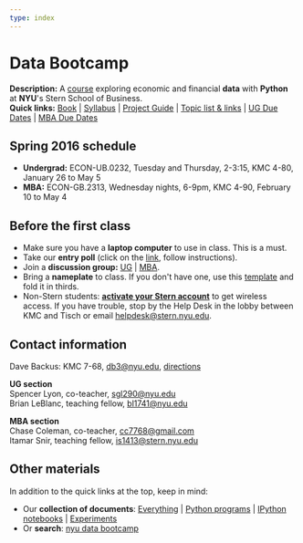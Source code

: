```yaml
---
type: index
---
```


# Data Bootcamp

**Description:** A [course](http://databootcamp.nyuecon.com/bootcamp_faq/) exploring economic and financial **data** with **Python** at **NYU**'s Stern School of Business.     
**Quick links:**  [Book](https://www.gitbook.com/book/davebackus/test/details) | [Syllabus](https://github.com/DaveBackus/Data_Bootcamp/blob/master/Documents/bootcamp_syllabus.pdf) | [Project Guide](https://github.com/DaveBackus/Data_Bootcamp/blob/master/Documents/bootcamp_project.pdf) | [Topic list & links](/bootcamp_outline) | [UG Due Dates](/bootcamp_duedates_ug) | [MBA Due Dates](/bootcamp_duedates_mba)     


## Spring 2016 schedule 

* **Undergrad:**  ECON-UB.0232, Tuesday and Thursday, 2-3:15, KMC 4-80, January 26 to May 5
* **MBA:**  ECON-GB.2313, Wednesday nights, 6-9pm, KMC 4-90, February 10 to May 4


## Before the first class 

* Make sure you have a **laptop computer** to use in class.  This is a must.  
* Take our **entry poll** (click on the [link](https://docs.google.com/forms/d/1N7ugrqIQNHm_e1BLVAtaRMnC8SmSiTDMoYBy_0FYZic/viewform), follow instructions).  
* Join a **discussion group:** [UG](https://groups.google.com/forum/#!forum/nyu_data_bootcamp_ug) | [MBA](https://groups.google.com/forum/#!forum/nyu_data_bootcamp_mba).
* Bring a **nameplate** to class.  If you don't have one, use this [template](https://docs.google.com/document/d/18mDKqDO-48wbwYfFEGD0BAYJRsshRRRxR9IEKhekTWM/edit?usp=sharing) and fold it in thirds. 
* Non-Stern students:  **[activate your Stern account](https://w3.stern.nyu.edu/start/home)** to get wireless access.  If you have trouble, stop by the Help Desk in the lobby between KMC and Tisch or email [helpdesk@stern.nyu.edu](mailto:helpdesk@stern.nyu.edu).  


## Contact information

Dave Backus:  KMC 7-68, [db3@nyu.edu](mailto:db3@nyu.edu), [directions](http://pages.stern.nyu.edu/~dbackus/)

**UG section** <br> Spencer Lyon, co-teacher, [sgl290@nyu.edu](mailto:sgl290@nyu.edu) <br> Brian LeBlanc, teaching fellow, [bl1741@nyu.edu](mailto:bl1741@nyu.edu) 

**MBA section** <br> Chase Coleman, co-teacher, [cc7768@gmail.com](mailto:cc7768@gmail.com) <br> Itamar Snir, teaching fellow, [is1413@stern.nyu.edu](mailto:is1413@stern.nyu.edu)  


## Other materials

In addition to the quick links at the top, keep in mind:

* Our **collection of documents**:  [Everything](https://github.com/DaveBackus/Data_Bootcamp) | [Python programs](https://github.com/DaveBackus/Data_Bootcamp/tree/master/Code/Python) | [IPython notebooks](https://github.com/DaveBackus/Data_Bootcamp/tree/master/Code/IPython) | [Experiments](https://github.com/DaveBackus/Data_Bootcamp/tree/master/Code/Lab)
* Or **search**:  [nyu data bootcamp](http://lmgtfy.com/?q=nyu+data+bootcamp)

